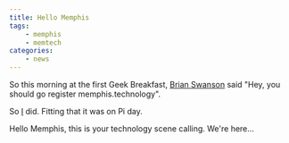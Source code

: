 ```yaml
---
title: Hello Memphis
tags:
    - memphis
    - memtech
categories:
    - news
---
```

So this morning at the first Geek Breakfast, [Brian Swanson](https://www.twitter.com/bgswanson) said "Hey, you should go register memphis.technology".

So [I](https://www.twitter.com/Svpernova09) did. Fitting that it was on Pi day.

Hello Memphis, this is your technology scene calling. We're here...
